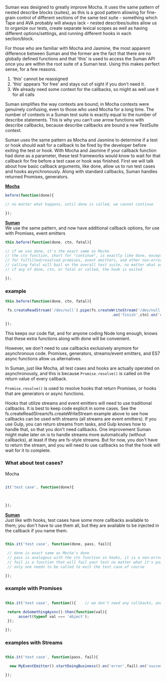 

Suman was designed to greatly improve Mocha. It uses the same pattern of nested describe blocks (suites), as this is a good pattern
allowing for fine-grain control of different sections of the same test suite - something which Tape and AVA probably will always lack -
nested describes/suites allow us to organize our tests, create separate lexical scopes 
as well as having different options/settings, and running different hooks in each section/block.

For those who are familiar with Mocha and Jasmine, the most apparent difference between Suman and the former are the fact that there are no 
globally defined functions and that 'this' is used to access the Suman API once you are within the root suite of a Suman test.
Using this makes perfect sense, for a few reasons.

1. 'this' cannot be reassigned
2. 'this' appears 'for free' and stays out of sight if you don't need it.
3.  We already need some context for the callbacks, so might as well use it for all calls


Suman simplifies the way contexts are bound; in Mocha contexts were genuinely confusing, even to those who used Mocha for a long time. The number of contexts in a Suman test suite is exactly equal to the number of describe statements.
This is why you can't use arrow functions with describe callbacks, because describe callbacks are bound a new TestSuite context.

Suman uses the same pattern as Mocha and Jasmine to determine if a test or hook should wait for a callback
to be fired by the developer before exiting the test or hook. With Mocha and Jasmine if your callback function had done as a parameter, these test frameworks would know to wait 
for that callback for fire before a test case or hook was finished. First we will talk about how basic callback
arguments, like done, allow us to run test cases and hooks asynchronously. Along with standard callbacks,
Suman handles returned Promises, generators.


<u><b>Mocha</b></u>

```js
before(function(done){

// no matter what happens, until done is called, we cannot continue

});
```

<u><b>Suman</b></u><br>
We use the same pattern, and now have additional callback options, for use with Promises, event emitters

```js
this.before(function(done, ctn, fatal){

// if we use done, it's the exact same as Mocha
// the ctn function, short for "continue", is exactly like done, except it's not an error-first callback, which is useful 
// for fulfilled/resolved promises, event emitters, and other non-error first callbacks 
// calling fatal will bail on the overall test suite, no matter what arguments are passed to it
// if any of done, ctn, or fatal or called, the hook is exited

});
```

### example

```js
this.before(function(done, ctn, fatal){

 fs.createReadStream('/dev/null').pipe(fs.createWriteStream('/dev/null'))
                                                .on('finish',ctn).on('error', fatal);

});
```
 
This keeps our code flat, and for anyone coding Node long enough, knows that these extra functions
along with done will be convenient.

However, we don't need to use callbacks exclusively anymore for asynchronous code.
Promises, generators, streams/event emitters, and ES7 async functions allow us alternatives.

In Suman, just like Mocha, all test cases and hooks are actually operated on asynchronously, and this is because
```Promise.resolve()``` is called on the return value of every callback.

```Promise.resolve()``` is used to resolve hooks that return Promises, or hooks that are generators or async functions.

Hooks that utilize streams and event emitters will need to use traditional callbacks. It is best to keep code
explicit in some cases. See the fs.createReadStream/fs.createWriteStream example above to see how callbacks can be used
with streams (all streams are event emitters). If you use Gulp, you can return streams from tasks, and Gulp knows how to handle that,
so that you don't need callbacks. One improvement Suman might make later on is to handle streams more automatically (without callbacks), at least 
if they are fs-style streams. But for now, you don't have to return the stream, and you will need to use callbacks so that the hook
will wait for it to complete.





### What about test cases?


Mocha

```js

it('test case', function(done){  
    
     
 
});
```

<u><b>Suman</b></u><br>
Just like with hooks, test cases have some more callbacks available to them; you don't have to use them all,
but they are available to be injected in the callback if you name them.

```js

this.it('test case', function(done, pass, fail){  

 // done is exact same as Mocha's done
 // pass is analogous with the ctn function in hooks, it is a non-error-first callback
 // fail is a function that will fail your test no matter what it's passed
 // only one needs to be called to exit the test case of course

});
```

### example with Promises


```js

this.it('test case', function(){    // we don't need any callbacks, and Suman handles thrown errors inside Promises

 return doSomethingAysnc().then(function(val){
      assert(typeof val === 'object');
 });

});
```


### examples with Streams

```js

this.it('test case', function(pass, fail){    

  new MyEventEmitter().startDoingBusiness().on('error',fail).on('success',pass);

});
```








